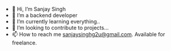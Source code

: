 - 👋 Hi, I’m Sanjay Singh
- 👀 I’m a backend developer
- 🌱 I’m currently learning everything..
- 💞️ I’m looking to contribute to projects...
- 📫 How to reach me sanjaysinghg2u@gmail.com. Available for freelance.

<!---![Sanjay's GitHub stats](https://github-readme-stats.vercel.app/api?username=sanjaysrocks&theme=aura_dark&show_icons=true)
![Top Langs](https://github-readme-stats.vercel.app/api/top-langs/?username=sanjaysrocks&layout=compact)
--->

<!---
SanjaySRocks/SanjaySRocks is a ✨ special ✨ repository because its `README.md` (this file) appears on your GitHub profile.
You can click the Preview link to take a look at your changes.
--->
